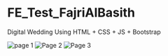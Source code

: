 # FE_Test_FajriAlBasith
Digital Wedding Using HTML + CSS + JS + Bootstrap

![page 1](https://github.com/fajrialbasith/FE_Test_FajriAlBasith/assets/47000386/d7c41773-b0a7-4520-adcd-845743644f2a)
![Page 2](https://github.com/fajrialbasith/FE_Test_FajriAlBasith/assets/47000386/0a0d1151-a7fe-4465-8e7c-32395dca6847)
![Page 3](https://github.com/fajrialbasith/FE_Test_FajriAlBasith/assets/47000386/ea6428a4-d4c8-41e2-9fe9-ebc55ef6b90b)
